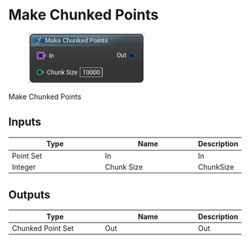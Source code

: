 # Make Chunked Points

<div align="left" data-full-width="false">

<figure><img src="Make_Chunked_Points.png" alt=""><figcaption></figcaption></figure>

</div>

Make Chunked Points

## Inputs

<table>
<thead><tr><th width="170">Type</th><th width="170">Name</th><th>Description</th></tr></thead>
<tbody>
<tr><td>Point Set</td><td>In</td><td>In</td></tr>
<tr><td>Integer</td><td>Chunk Size</td><td>ChunkSize</td></tr>
</tbody>
</table>

## Outputs

<table>
<thead><tr><th width="170">Type</th><th width="170">Name</th><th>Description</th></tr></thead>
<tbody>
<tr><td>Chunked Point Set</td><td>Out</td><td>Out</td></tr>
</tbody>
</table>